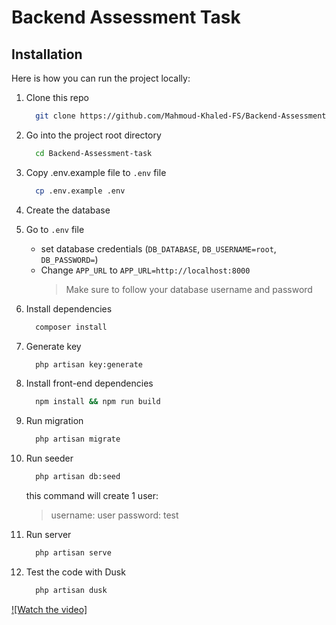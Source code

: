 # Backend Assessment Task

## Installation

Here is how you can run the project locally:

1. Clone this repo
    ```sh
      git clone https://github.com/Mahmoud-Khaled-FS/Backend-Assessment-task
    ```
1. Go into the project root directory
    ```sh
      cd Backend-Assessment-task
    ```
1. Copy .env.example file to `.env` file
    ```sh
      cp .env.example .env
    ```
1. Create the database
1. Go to `.env` file
    - set database credentials (`DB_DATABASE`, `DB_USERNAME=root`, `DB_PASSWORD=`)
    - Change `APP_URL` to `APP_URL=http://localhost:8000`
        > Make sure to follow your database username and password
1. Install dependencies
    ```sh
      composer install
    ```
1. Generate key

    ```sh
      php artisan key:generate
    ```

1. Install front-end dependencies

    ```sh
      npm install && npm run build
    ```

1. Run migration
    ```sh
      php artisan migrate
    ```
1. Run seeder
    ```sh
      php artisan db:seed
    ```
    this command will create 1 user:
    > username: user
    > password: test
1. Run server
    ```sh
      php artisan serve
    ```
1. Test the code with Dusk
    ```sh
      php artisan dusk
    ```

[![Watch the video]](https://github.com/Mahmoud-Khaled-FS/Backend-Assessment-task/blob/main/screenshots/task.mp4)
